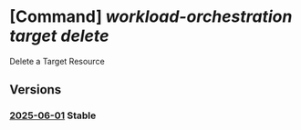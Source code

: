 # [Command] _workload-orchestration target delete_

Delete a Target Resource

## Versions

### [2025-06-01](/Resources/mgmt-plane/L3N1YnNjcmlwdGlvbnMve30vcmVzb3VyY2Vncm91cHMve30vcHJvdmlkZXJzL21pY3Jvc29mdC5lZGdlL3RhcmdldHMve30=/2025-06-01.xml) **Stable**

<!-- mgmt-plane /subscriptions/{}/resourcegroups/{}/providers/microsoft.edge/targets/{} 2025-06-01 -->
